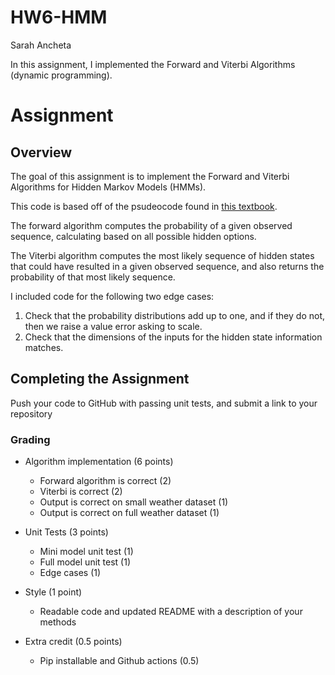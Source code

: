# HW6-HMM

Sarah Ancheta

In this assignment, I implemented the Forward and Viterbi Algorithms (dynamic programming). 


# Assignment

## Overview 

The goal of this assignment is to implement the Forward and Viterbi Algorithms for Hidden Markov Models (HMMs).

This code is based off of the psudeocode found in [this textbook](https://web.stanford.edu/~jurafsky/slp3/A.pdf).

The forward algorithm computes the probability of a given observed sequence, calculating based on all possible hidden options.

The Viterbi algorithm computes the most likely sequence of hidden states that could have resulted in a given observed sequence, and also returns the probability of that most likely sequence.

I included code for the following two edge cases:
1. Check that the probability distributions add up to one, and if they do not, then we raise a value error asking to scale.
2. Check that the dimensions of the inputs for the hidden state information matches. 


## Completing the Assignment 
Push your code to GitHub with passing unit tests, and submit a link to your repository

### Grading 

* Algorithm implementation (6 points)
    * Forward algorithm is correct (2)
    * Viterbi is correct (2)
    * Output is correct on small weather dataset (1)
    * Output is correct on full weather dataset (1)

* Unit Tests (3 points)
    * Mini model unit test (1)
    * Full model unit test (1)
    * Edge cases (1)

* Style (1 point)
    * Readable code and updated README with a description of your methods 

* Extra credit (0.5 points)
    * Pip installable and Github actions (0.5)
